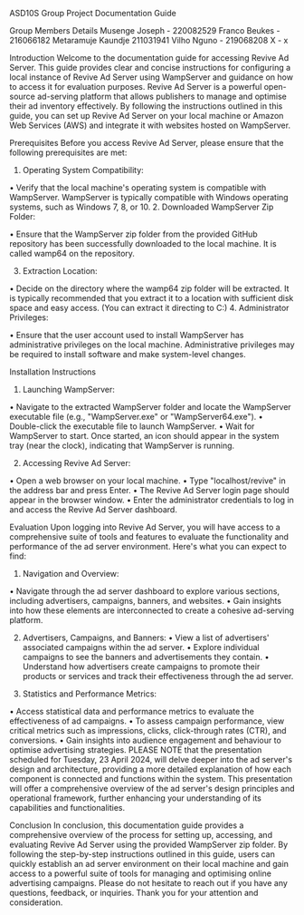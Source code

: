 ASD10S Group Project
Documentation Guide

Group Members Details
Musenge Joseph - 220082529
Franco Beukes - 216066182
Metaramuje Kaundje 211031941
Vilho Nguno - 219068208
X - x 

Introduction
Welcome to the documentation guide for accessing Revive Ad Server. This guide provides clear and concise instructions for configuring a local instance of Revive Ad Server using WampServer and guidance on how to access it for evaluation purposes.
Revive Ad Server is a powerful open-source ad-serving platform that allows publishers to manage and optimise their ad inventory effectively. By following the instructions outlined in this guide, you can set up Revive Ad Server on your local machine or Amazon Web Services (AWS) and integrate it with websites hosted on WampServer.

Prerequisites
Before you access Revive Ad Server, please ensure that the following prerequisites are met:
1.	Operating System Compatibility:

•	Verify that the local machine's operating system is compatible with WampServer. WampServer is typically compatible with Windows operating systems, such as Windows 7, 8, or 10.
2.	Downloaded WampServer Zip Folder:

•	Ensure that the WampServer zip folder from the provided GitHub repository has been successfully downloaded to the local machine. It is called wamp64 on the repository.


3.	Extraction Location:

•	Decide on the directory where the wamp64 zip folder will be extracted. It is typically recommended that you extract it to a location with sufficient disk space and easy access. (You can extract it directing to C:\)
4.	Administrator Privileges:

•	Ensure that the user account used to install WampServer has administrative privileges on the local machine. Administrative privileges may be required to install software and make system-level changes.


Installation Instructions
1.	Launching WampServer:

•	Navigate to the extracted WampServer folder and locate the WampServer executable file (e.g., "WampServer.exe" or "WampServer64.exe").
•	Double-click the executable file to launch WampServer.
•	Wait for WampServer to start. Once started, an icon should appear in the system tray (near the clock), indicating that WampServer is running.

2.	Accessing Revive Ad Server:

•	Open a web browser on your local machine.
•	Type "localhost/revive" in the address bar and press Enter.
•	The Revive Ad Server login page should appear in the browser window.
•	Enter the administrator credentials to log in and access the Revive Ad Server dashboard.

Evaluation 
Upon logging into Revive Ad Server, you will have access to a comprehensive suite of tools and features to evaluate the functionality and performance of the ad server environment. Here's what you can expect to find:
1.	Navigation and Overview:

•	Navigate through the ad server dashboard to explore various sections, including advertisers, campaigns, banners, and websites.
•	Gain insights into how these elements are interconnected to create a cohesive ad-serving platform.


2.	Advertisers, Campaigns, and Banners:
•	View a list of advertisers' associated campaigns within the ad server.
•	Explore individual campaigns to see the banners and advertisements they contain.
•	Understand how advertisers create campaigns to promote their products or services and track their effectiveness through the ad server.

3.	Statistics and Performance Metrics:

•	Access statistical data and performance metrics to evaluate the effectiveness of ad campaigns.
•	To assess campaign performance, view critical metrics such as impressions, clicks, click-through rates (CTR), and conversions.
•	Gain insights into audience engagement and behaviour to optimise advertising strategies.
PLEASE NOTE that the presentation scheduled for Tuesday, 23 April 2024, will delve deeper into the ad server's design and architecture, providing a more detailed explanation of how each component is connected and functions within the system. This presentation will offer a comprehensive overview of the ad server's design principles and operational framework, further enhancing your understanding of its capabilities and functionalities.

Conclusion
In conclusion, this documentation guide provides a comprehensive overview of the process for setting up, accessing, and evaluating Revive Ad Server using the provided WampServer zip folder. By following the step-by-step instructions outlined in this guide, users can quickly establish an ad server environment on their local machine and gain access to a powerful suite of tools for managing and optimising online advertising campaigns.
Please do not hesitate to reach out if you have any questions, feedback, or inquiries. Thank you for your attention and consideration.
